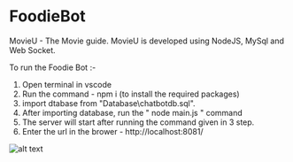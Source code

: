 # FoodieBot
MovieU - The Movie guide. MovieU is developed using NodeJS, MySql and Web Socket.

To run the Foodie Bot :-
1. Open terminal in vscode
2. Run the command - npm i (to install the required packages)
3. import dtabase from "Database\chatbotdb.sql".
4. After importing database, run the " node main.js " command
5. The server will start after running the command given in 3 step.
6. Enter the url in the brower - http://localhost:8081/


![alt text](https://i.ibb.co/k00DrwX/screencapture-localhost-8081-1603892457967.png)
